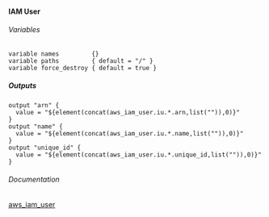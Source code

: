 #### IAM User


###### Variables
```
variable names         {}
variable paths         { default = "/" }
variable force_destroy { default = true }
```

##### Outputs
```
output "arn" {
  value = "${element(concat(aws_iam_user.iu.*.arn,list("")),0)}"
}
output "name" {
  value = "${element(concat(aws_iam_user.iu.*.name,list("")),0)}"
}
output "unique_id" {
  value = "${element(concat(aws_iam_user.iu.*.unique_id,list("")),0)}"
}
```

###### Documentation
[aws_iam_user](https://www.terraform.io/docs/providers/aws/d/iam_user.html)
